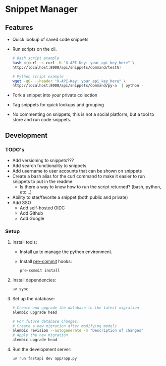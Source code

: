 # Snippet Manager


## Features

- Quick lookup of saved code snippets
- Run scripts on the cli.

    ```bash
    # Bash script example
    bash <(curl -s curl -H "X-API-Key: your_api_key_here" \
    http://localhost:8000/api/snippets/command/testA)

    # Python script example
    wget -qO- --header "X-API-Key: your_api_key_here" \
    http://localhost:8000/api/snippets/command/py-a  | python -
    ```

- Fork a snippet into your private collection
- Tag snippets for quick lookups and grouping
- No commenting on snippets, this is not a social platform, but a tool to store and run code snippets.


## Development


### TODO's

- Add versioning to snippets???
- Add search functionality to snippets
- Add username to user accounts that can be shown on snippets
- Create a bash alias for the curl command to make it easier to run snippets to put in the readme
    - Is there a way to know how to run the script returned? (bash, python, etc...)
- Ability to star/favorite a snippet (both public and private)
- Add SSO
    - Add self-hosted OIDC
    - Add Github
    - Add Google


### Setup

1. Install tools:
    - Install [uv](https://docs.astral.sh/uv/getting-started/installation/) to manage the python environment.
    - Install [pre-commit](https://pre-commit.com/) hooks:

        ```bash
        pre-commit install
        ```

2. Install dependencies:

    ```bash
    uv sync
    ```

3. Set up the database:

    ```bash
    # Create and upgrade the database to the latest migration
    alembic upgrade head

    # For future database changes:
    # Create a new migration after modifying models
    alembic revision --autogenerate -m "Description of changes"
    # Apply the new migration
    alembic upgrade head
    ```

4. Run the development server:

    ```bash
    uv run fastapi dev app/app.py
    ```
